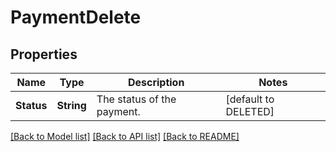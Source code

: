 # PaymentDelete
## Properties

| Name | Type | Description | Notes |
|------------ | ------------- | ------------- | -------------|
| **Status** | **String** | The status of the payment. | [default to DELETED] |

[[Back to Model list]](../README.md#documentation-for-models) [[Back to API list]](../README.md#documentation-for-api-endpoints) [[Back to README]](../README.md)

